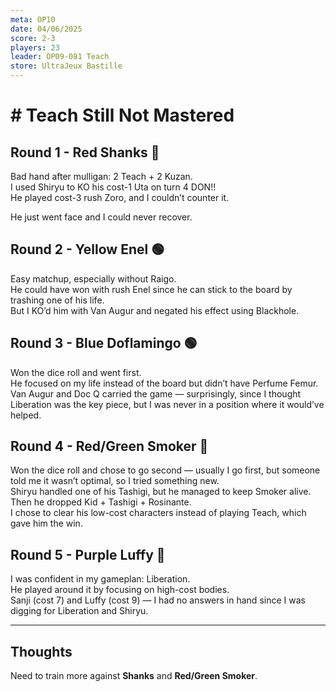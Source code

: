 ```yaml
---
meta: OP10
date: 04/06/2025
score: 2-3
players: 23
leader: OP09-081 Teach
store: UltraJeux Bastille 
---
```


# # Teach Still Not Mastered

## Round 1 - Red Shanks 🔴

Bad hand after mulligan: 2 Teach + 2 Kuzan.  
I used Shiryu to KO his cost-1 Uta on turn 4 DON!!  
He played cost-3 rush Zoro, and I couldn’t counter it. 

He just went face and I could never recover.

## Round 2 - Yellow Enel 🟢

Easy matchup, especially without Raigo.  
He could have won with rush Enel since he can stick to the board by trashing one of his life.  
But I KO’d him with Van Augur and negated his effect using Blackhole.

## Round 3 - Blue Doflamingo 🟢

Won the dice roll and went first.  
He focused on my life instead of the board but didn’t have Perfume Femur.  
Van Augur and Doc Q carried the game — surprisingly, since I thought Liberation was the key piece, but I was never in a position where it would’ve helped.

## Round 4 - Red/Green Smoker 🔴

Won the dice roll and chose to go second — usually I go first, but someone told me it wasn’t optimal, so I tried something new.  
Shiryu handled one of his Tashigi, but he managed to keep Smoker alive.  
Then he dropped Kid + Tashigi + Rosinante.  
I chose to clear his low-cost characters instead of playing Teach, which gave him the win.

## Round 5 - Purple Luffy 🔴

I was confident in my gameplan: Liberation.  
He played around it by focusing on high-cost bodies.  
Sanji (cost 7) and Luffy (cost 9) — I had no answers in hand since I was digging for Liberation and Shiryu.

---

## Thoughts

Need to train more against **Shanks** and **Red/Green Smoker**.